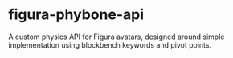 # figura-phybone-api
A custom physics API for Figura avatars, designed around simple implementation using blockbench keywords and pivot points.
